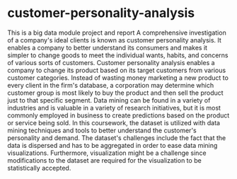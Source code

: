 # customer-personality-analysis
This is a big data module project and report 
A comprehensive investigation of a company's ideal clients is known as customer personality analysis. It enables a company to better understand its consumers and makes it simpler to change goods to meet the individual wants, habits, and concerns of various sorts of customers.
Customer personality analysis enables a company to change its product based on its target customers from various customer categories. Instead of wasting money marketing a new product to every client in the firm's database, a corporation may determine which customer group is most likely to buy the product and then sell the product just to that specific segment.
Data mining can be found in a variety of industries and is valuable in a variety of research initiatives, but it is most commonly employed in business to create predictions based on the product or service being sold.
In this coursework, the dataset is utilized with data mining techniques and tools to better understand the customer's personality and demand. The dataset's challenges include the fact that the data is dispersed and has to be aggregated in order to ease data mining visualizations. Furthermore, visualization might be a challenge since modifications to the dataset are required for the visualization to be statistically accepted.
